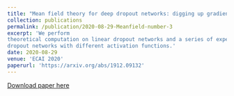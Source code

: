 ```yaml
---
title: "Mean field theory for deep dropout networks: digging up gradient backpropagation deeply"
collection: publications
permalink: /publication/2020-08-29-Meanfield-number-3
excerpt: 'We perform
theoretical computation on linear dropout networks and a series of experiments on
dropout networks with different activation functions.'
date: 2020-08-29
venue: 'ECAI 2020'
paperurl: 'https://arxiv.org/abs/1912.09132'
---
```


[Download paper here](https://arxiv.org/pdf/1912.09132.pdf)

